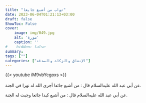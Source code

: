 ```yaml
---
title: "ثواب من أشبع جايعا"
date: 2023-06-04T01:21:13+03:00
draft: false
ShowToc: False
cover:
    image: img/049.jpg
    alt: 'صورة'
    caption: ''
#    hidden: false
summary: 
tags: [""]
categories: ["الإنفاق والزكاة والصدقة"]
---
```

{{< youtube iM9vbYcgoxs >}}  
 <br>
عن أبي عبد الله عليه‌السلام قال : من أشبع جائعا أجرى الله له نهرا
في الجنة.

عن أبي عبد الله عليه‌السلام قال : من أشبع كبدا جائعا
وجبت له الجنة.



